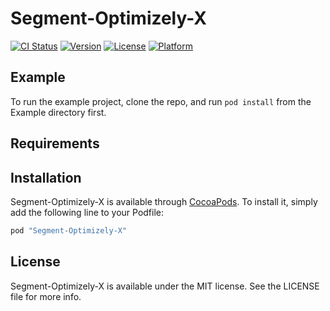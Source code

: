 # Segment-Optimizely-X

[![CI Status](http://img.shields.io/travis/segment-integrations/analytics-ios-integration-optimizely-x.svg?style=flat)](https://travis-ci.org/segment-integrations/analytics-ios-integration-optimizely-x)
[![Version](https://img.shields.io/cocoapods/v/Segment-Optimizely-X.svg?style=flat)](http://cocoapods.org/pods/Segment-Optimizely-X)
[![License](https://img.shields.io/cocoapods/l/Segment-Optimizely-X.svg?style=flat)](http://cocoapods.org/pods/Segment-Optimizely-X)
[![Platform](https://img.shields.io/cocoapods/p/Segment-Optimizely-X.svg?style=flat)](http://cocoapods.org/pods/Segment-Optimizely-X)

## Example

To run the example project, clone the repo, and run `pod install` from the Example directory first.

## Requirements

## Installation

Segment-Optimizely-X is available through [CocoaPods](http://cocoapods.org). To install
it, simply add the following line to your Podfile:

```ruby
pod "Segment-Optimizely-X"
```

## License

Segment-Optimizely-X is available under the MIT license. See the LICENSE file for more info.

